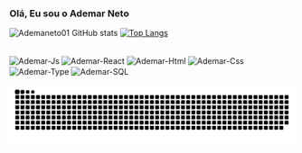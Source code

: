 ### Olá, Eu sou o Ademar Neto

![Ademaneto01 GitHub stats](https://github-readme-stats.vercel.app/api?username=Ademaneto01&show_icons=true&theme=dracula)
[![Top Langs](https://github-readme-stats.vercel.app/api/top-langs/?username=ademaneto01)](https://github.com/ademaneto01/github-readme-stats)

<div style='display: inline_block'><br>
  <img align='center' alt='Ademar-Js' height='30' width='40' src="https://cdn.jsdelivr.net/gh/devicons/devicon/icons/javascript/javascript-original.svg">
  <img align='center' alt='Ademar-React' height='30' width='40' src= "https://cdn.jsdelivr.net/gh/devicons/devicon/icons/react/react-original.svg">
  <img align='center' alt='Ademar-Html' height='30' width='40' src= "https://cdn.jsdelivr.net/gh/devicons/devicon/icons/html5/html5-original.svg">
  <img align='center' alt='Ademar-Css' height='30' width='40' src= "https://cdn.jsdelivr.net/gh/devicons/devicon/icons/css3/css3-original.svg">
   <img align='center' alt='Ademar-Type' height='30' width='40' src= "https://cdn.jsdelivr.net/gh/devicons/devicon/icons/typescript/typescript-original.svg" >
    <img align='center' alt='Ademar-SQL' height='30' width='40' src= "https://cdn.jsdelivr.net/gh/devicons/devicon/icons/postgresql/postgresql-original.svg"  >
 
  </div>
  
   ![Snake animation](https://github.com/ellen2121/ellen2121/blob/output/github-contribution-grid-snake.svg)
